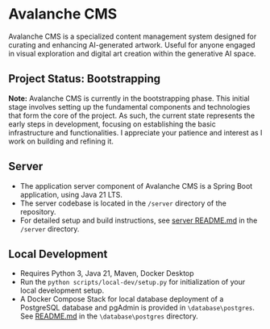 # Avalanche CMS

Avalanche CMS is a specialized content management system designed for curating and enhancing AI-generated artwork. Useful for anyone engaged in visual exploration and digital art creation within the generative AI space.

## Project Status: Bootstrapping

**Note:** Avalanche CMS is currently in the bootstrapping phase. This initial stage involves setting up the fundamental components and technologies that form the core of the project. As such, the current state represents the early steps in development, focusing on establishing the basic infrastructure and functionalities. I appreciate your patience and interest as I work on building and refining it.

## Server
- The application server component of Avalanche CMS is a Spring Boot application, using Java 21 LTS.
- The server codebase is located in the `/server` directory of the repository.
- For detailed setup and build instructions, see [server README.md](/server/README.md) in the `/server` directory.

## Local Development
- Requires Python 3, Java 21, Maven, Docker Desktop
- Run the `python scripts/local-dev/setup.py` for initialization of your local development setup.
- A Docker Compose Stack for local database deployment of a PostgreSQL database and pgAdmin is provided in `\database\postgres`. See [README.md](/database/postgres/README.md) in the `\database\postgres` directory.